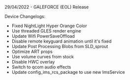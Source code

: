 29/04/2022 - GALEFORCE (EOL) Release

Device Changelogs:

- Fixed NightLight Hyper Orange Color
- Use threaded GLES render engine
- Update Wifi PowerSaveOffload
- Disable remote keyguard animation until it's fixed
- Update Post Processing Blobs from SLD_sprout
- Optimize ART props
- Use volume curves from stock
- Disable HWC overlay
- Switch to qcom audio effects
- Update config_ims_rcs_package to use new ImsService

